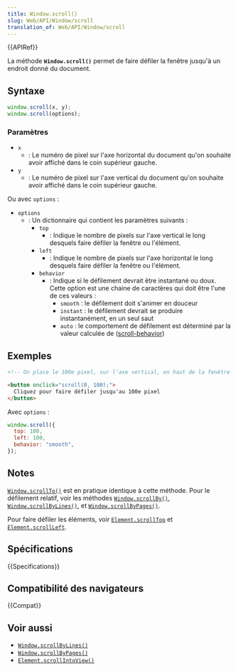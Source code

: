 ```yaml
---
title: Window.scroll()
slug: Web/API/Window/scroll
translation_of: Web/API/Window/scroll
---
```


{{APIRef}}

La méthode **`Window.scroll()`** permet de faire défiler la fenêtre jusqu'à un endroit donné du document.

## Syntaxe

```js
window.scroll(x, y);
window.scroll(options);
```

### Paramètres

- `x`
  - : Le numéro de pixel sur l'axe horizontal du document qu'on souhaite avoir affiché dans le coin supérieur gauche.
- `y`
  - : Le numéro de pixel sur l'axe vertical du document qu'on souhaite avoir affiché dans le coin supérieur gauche.

Ou avec `options`&nbsp;:

- `options`
  - : Un dictionnaire qui contient les paramètres suivants&nbsp;:
    - `top`
      - : Indique le nombre de pixels sur l'axe vertical le long desquels faire défiler la fenêtre ou l'élément.
    - `left`
      - : Indique le nombre de pixels sur l'axe horizontal le long desquels faire défiler la fenêtre ou l'élément.
    - `behavior`
      - : Indique si le défilement devrait être instantané ou doux. Cette option est une chaine de caractères qui doit être l'une de ces valeurs&nbsp;:
        - `smooth`&nbsp;: le défilement doit s'animer en douceur
        - `instant`&nbsp;: le défilement devrait se produire instantanément, en un seul saut
        - `auto`&nbsp;: le comportement de défilement est déterminé par la valeur calculée de ([scroll-behavior](/fr/docs/Web/CSS/scroll-behavior))

## Exemples

```html
<!-- On place le 100e pixel, sur l'axe vertical, en haut de la fenêtre -->

<button onclick="scroll(0, 100);">
  Cliquez pour faire défiler jusqu'au 100e pixel
</button>
```

Avec `options`&nbsp;:

```js
window.scroll({
  top: 100,
  left: 100,
  behavior: "smooth",
});
```

## Notes

[`Window.scrollTo()`](/fr/docs/Web/API/Window/scrollTo) est en pratique identique à cette méthode. Pour le défilement relatif, voir les méthodes [`Window.scrollBy()`](/fr/docs/Web/API/Window/scrollBy), [`Window.scrollByLines()`](/fr/docs/Web/API/Window/scrollByLines), et [`Window.scrollByPages()`](/fr/docs/Web/API/Window/scrollByPages).

Pour faire défiler les éléments, voir [`Element.scrollTop`](/fr/docs/Web/API/Element/scrollTop) et [`Element.scrollLeft`](/fr/docs/Web/API/Element/scrollLeft).

## Spécifications

{{Specifications}}

## Compatibilité des navigateurs

{{Compat}}

## Voir aussi

- [`Window.scrollByLines()`](/fr/docs/Web/API/Window/scrollByLines)
- [`Window.scrollByPages()`](/fr/docs/Web/API/Window/scrollByPages)
- [`Element.scrollIntoView()`](/fr/docs/Web/API/Element/scrollIntoView)
